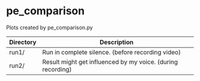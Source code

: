 # pe_comparison

Plots created by pe_comparison.py

| Directory | Description                                                 |
| --------- | ----------------------------------------------------------- |
| run1/     | Run in complete silence. (before recording video)           |
| run2/     | Result might get influenced by my voice. (during recording) |
